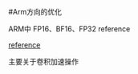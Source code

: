 #Arm方向的优化



ARM中 FP16、BF16、FP32 reference

[reference](http://www.giantpandacv.com/project/%E9%83%A8%E7%BD%B2%E4%BC%98%E5%8C%96/AI%20%E7%A7%BB%E5%8A%A8%E7%AB%AF%E7%AE%97%E6%B3%95%E4%BC%98%E5%8C%96/AI%E7%A7%BB%E5%8A%A8%E7%AB%AF%E4%BC%98%E5%8C%96%E4%B9%8BIm2Col%2BPack%2BSgemm/)

主要关于卷积加速操作


